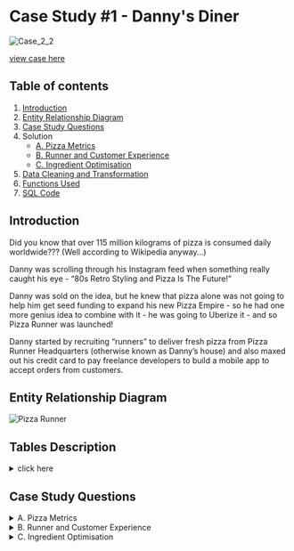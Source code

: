 

# Case Study #1 - Danny's Diner

![Case_2_2](https://user-images.githubusercontent.com/73290269/207393404-2ce42b94-6173-4bb8-b8c4-3a76420fc5af.png)

[view case here](https://8weeksqlchallenge.com/case-study-2/)

## Table of contents

1. [Introduction](#introduction)
2. [Entity Relationship Diagram](#entityrelationshipdiagram)
3. [Case Study Questions](#casestudyquestions)
4. Solution
    * [A. Pizza Metrics](https://github.com/Haazem/8-Week-SQL-Challenge-/blob/main/Case%20Study%20%232:%20Pizza%20Runner/A.%20Pizza%20Metrics.md)
    * [B. Runner and Customer Experience](https://github.com/Haazem/8-Week-SQL-Challenge-/blob/main/Case%20Study%20%232:%20Pizza%20Runner/B.%20Runner%20and%20Customer%20Experience.md)
    * [C. Ingredient Optimisation](https://github.com/Haazem/8-Week-SQL-Challenge-/blob/main/Case%20Study%20%232:%20Pizza%20Runner/C.%20Ingredient%20Optimisation.md)
4. [Data Cleaning and Transformation](https://github.com/Haazem/8-Week-SQL-Challenge-/blob/main/Case%20Study%20%232:%20Pizza%20Runner/Data%20Cleaning%20and%20Transformation.md)
5. [Functions Used](https://github.com/Haazem/8-Week-SQL-Challenge-/blob/main/Case%20Study%20%232:%20Pizza%20Runner/Functions%20Used.md)
6. [SQL Code](https://github.com/Haazem/8-Week-SQL-Challenge-/tree/main/Case%20Study%20%232:%20Pizza%20Runner/SQL%20Code)


## Introduction  <a name="introduction"></a>

Did you know that over 115 million kilograms of pizza is consumed daily worldwide??? (Well according to Wikipedia anyway…)

Danny was scrolling through his Instagram feed when something really caught his eye - “80s Retro Styling and Pizza Is The Future!”

Danny was sold on the idea, but he knew that pizza alone was not going to help him get seed funding to expand his new Pizza Empire - so he had one more genius idea to combine with it - he was going to Uberize it - and so Pizza Runner was launched!

Danny started by recruiting “runners” to deliver fresh pizza from Pizza Runner Headquarters (otherwise known as Danny’s house) and also maxed out his credit card to pay freelance developers to build a mobile app to accept orders from customers.
  
</details>


## Entity Relationship Diagram <a name="entityrelationshipdiagram"></a>

![Pizza Runner](https://user-images.githubusercontent.com/73290269/207394055-9d83a40b-e5e8-4935-8816-d8171b904dc4.png)

  
 ## Tables Description
 
 
<details>
<summary> click here </summary>
<br>


</details>

  





## Case Study Questions <a name="casestudyquestions"></a>


<details>
<summary> A. Pizza Metrics </summary>
<br>
 
* How many pizzas were ordered?

* How many unique customer orders were made?

* How many successful orders were delivered by each runner?

* How many of each type of pizza was delivered?

* How many Vegetarian and Meatlovers were ordered by each customer?

* What was the maximum number of pizzas delivered in a single order?

* For each customer, how many delivered pizzas had at least 1 change and how many had no changes?

* How many pizzas were delivered that had both exclusions and extras?

* What was the total volume of pizzas ordered for each hour of the day?

* What was the volume of orders for each day of the week?
  
</details>



<details>
<summary> B. Runner and Customer Experience </summary>
<br>

* How many runners signed up for each 1 week period? (i.e. week starts 2021-01-01)

* What was the average time in minutes it took for each runner to arrive at the Pizza Runner HQ to pickup the order?

* Is there any relationship between the number of pizzas and how long the order takes to prepare?

* What was the average distance travelled for each customer?

* What was the difference between the longest and shortest delivery times for all orders?

* What was the average speed for each runner for each delivery and do you notice any trend for these values?

* What is the successful delivery percentage for each runner?

</details>

<details>
<summary> C. Ingredient Optimisation </summary>
<br>

* What are the standard ingredients for each pizza?

* What was the most commonly added extra?

* What was the most common exclusion?

* Generate an order item for each record in the customers_orders table in the format of one of the following:
   
   * Meat Lovers
   
   * Meat Lovers - Exclude Beef
   
   * Meat Lovers - Extra Bacon
   
   * Meat Lovers - Exclude Cheese, Bacon - Extra Mushroom, Peppers

* Generate an alphabetically ordered comma separated ingredient list for each pizza order from the customer_orders table and add a    
    * 2x in front of any relevant ingredients
    
    * For example: "Meat Lovers: 2xBacon, Beef, ... , Salami"

* What is the total quantity of each ingredient used in all delivered pizzas sorted by most frequent first?

</details>




